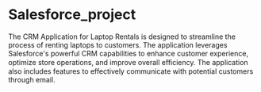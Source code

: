 # Salesforce_project
The CRM Application for Laptop Rentals is designed to streamline the process of renting laptops to customers. The application leverages Salesforce's powerful CRM capabilities to enhance customer experience, optimize store operations, and improve overall eﬃciency. The application also includes features to effectively communicate with potential customers through email.
